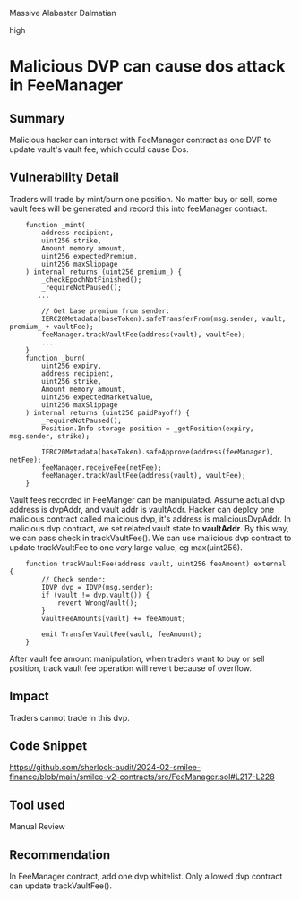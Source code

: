 Massive Alabaster Dalmatian

high

# Malicious DVP can cause dos attack in FeeManager

## Summary
Malicious hacker can interact with FeeManager contract as one DVP to update vault's vault fee, which could cause Dos.

## Vulnerability Detail
Traders will trade by mint/burn one position. No matter buy or sell, some vault fees will be generated and record this into feeManager contract.
```solidity
    function _mint(
        address recipient,
        uint256 strike,
        Amount memory amount,
        uint256 expectedPremium,
        uint256 maxSlippage
    ) internal returns (uint256 premium_) {
        _checkEpochNotFinished();
        _requireNotPaused();
       ...

        // Get base premium from sender:
        IERC20Metadata(baseToken).safeTransferFrom(msg.sender, vault, premium_ + vaultFee);
        feeManager.trackVaultFee(address(vault), vaultFee);
        ...
    }
    function _burn(
        uint256 expiry,
        address recipient,
        uint256 strike,
        Amount memory amount,
        uint256 expectedMarketValue,
        uint256 maxSlippage
    ) internal returns (uint256 paidPayoff) {
        _requireNotPaused();
        Position.Info storage position = _getPosition(expiry, msg.sender, strike);
        ...
        IERC20Metadata(baseToken).safeApprove(address(feeManager), netFee);
        feeManager.receiveFee(netFee);
        feeManager.trackVaultFee(address(vault), vaultFee);
    }

```

Vault fees recorded in FeeManger can be manipulated. Assume actual dvp address is dvpAddr, and vault addr is vaultAddr. Hacker can deploy one malicious contract called malicious dvp, it's address is maliciousDvpAddr. In malicious dvp contract, we set related vault state to **vaultAddr**. By this way, we can pass check in trackVaultFee(). We can use malicious dvp contract to update trackVaultFee to one very large value, eg max(uint256). 

```solidity
    function trackVaultFee(address vault, uint256 feeAmount) external {
        // Check sender:
        IDVP dvp = IDVP(msg.sender);
        if (vault != dvp.vault()) {
            revert WrongVault();
        }
        vaultFeeAmounts[vault] += feeAmount;

        emit TransferVaultFee(vault, feeAmount);
    }

```

After vault fee amount manipulation, when traders want to buy or sell position, track vault fee operation will revert because of overflow.

## Impact
Traders cannot trade in this dvp.

## Code Snippet
https://github.com/sherlock-audit/2024-02-smilee-finance/blob/main/smilee-v2-contracts/src/FeeManager.sol#L217-L228
## Tool used

Manual Review

## Recommendation
In FeeManager contract, add one dvp whitelist. Only allowed dvp contract can update trackVaultFee().